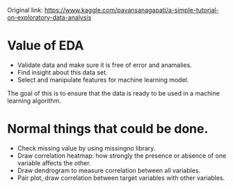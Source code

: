 Original link: https://www.kaggle.com/pavansanagapati/a-simple-tutorial-on-exploratory-data-analysis

# Value of EDA
- Validate data and make sure it is free of error and anamalies. 
- Find insight about this data set. 
- Select and manipulate features for machine learning model. 

The goal of this is to ensure that the data is ready to be used in a machine learning algorithm. 

# Normal things that could be done. 
- Check missing value by using missingno library. 
- Draw correlation heatmap: how strongly the presence or absence of one variable affects the other. 
- Draw dendrogram to measure correlation between all variables. 
- Pair plot, draw correlation between target variables with other variables. 
